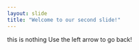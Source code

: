 ```yaml
---
layout: slide
title: "Welcome to our second slide!"
---
```

this is nothing
Use the left arrow to go back!
